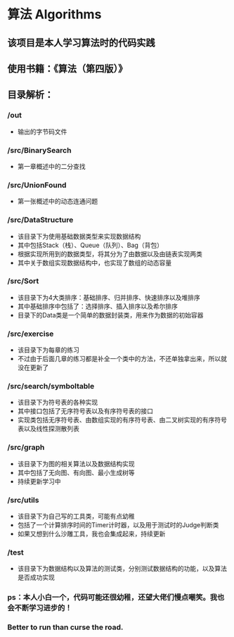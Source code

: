 # 算法 Algorithms

## 该项目是本人学习算法时的代码实践

## 使用书籍：《算法（第四版）》

## 目录解析：

### /out

  * 输出的字节码文件
  
### /src/BinarySearch

  * 第一章概述中的二分查找
  
### /src/UnionFound

  * 第一张概述中的动态连通问题
  
### /src/DataStructure

  * 该目录下为使用基础数据类型来实现数据结构
  * 其中包括Stack（栈）、Queue（队列）、Bag（背包）
  * 根据实现所用到的数据类型，将其分为了由数据以及由链表实现两类
  * 其中关于数组实现数据结构中，也实现了数组的动态容量
  
### /src/Sort

  * 该目录下为4大类排序：基础排序、归并排序、快速排序以及堆排序
  * 其中基础排序中包括了：选择排序、插入排序以及希尔排序
  * 目录下的Data类是一个简单的数据封装类，用来作为数据的初始容器
  
### /src/exercise

  * 该目录下为每章的练习
  * 不过由于后面几章的练习都是补全一个类中的方法，不还单独拿出来，所以就没在更新了
  
### /src/search/symboltable

  * 该目录下为符号表的各种实现
  * 其中接口包括了无序符号表以及有序符号表的接口
  * 实现类包括无序符号表、由数组实现的有序符号表、由二叉树实现的有序符号表以及线性探测散列表
  
### /src/graph

  * 该目录下为图的相关算法以及数据结构实现
  * 其中包括了无向图、有向图、最小生成树等
  * 持续更新学习中
  
### /src/utils

  * 该目录下为自己写的工具类，可能有点幼稚
  * 包括了一个计算排序时间的Timer计时器，以及用于测试时的Judge判断类
  * 如果又想到什么沙雕工具，我也会集成起来，持续更新

### /test

  * 该目录下为数据结构以及算法的测试类，分别测试数据结构的功能，以及算法是否成功实现

### ps：本人小白一个，代码可能还很幼稚，还望大佬们慢点嘲笑。我也会不断学习进步的！

### Better to run than curse the road.
